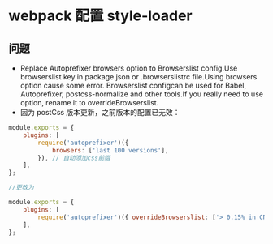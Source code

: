 # webpack 配置 style-loader

## 问题

-   Replace Autoprefixer browsers option to Browserslist config.Use browserslist key in package.json or .browserslistrc file.Using browsers option cause some error. Browserslist configcan be used for Babel, Autoprefixer, postcss-normalize and other tools.If you really need to use option, rename it to overrideBrowserslist.
-   因为 postCss 版本更新，之前版本的配置已无效：

```js
module.exports = {
    plugins: [
        require('autoprefixer')({
            browsers: ['last 100 versions'],
        }), // 自动添加css前缀
    ],
};

//更改为

module.exports = {
    plugins: [
        require('autoprefixer')({ overrideBrowserslist: ['> 0.15% in CN'] }), // 自动添加css前缀
    ],
};
```
